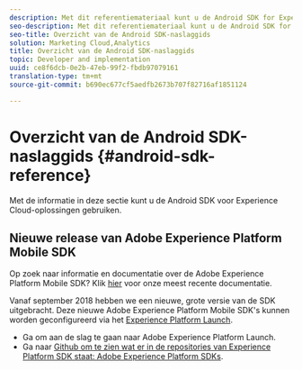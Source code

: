 ```yaml
---
description: Met dit referentiemateriaal kunt u de Android SDK for Experience Cloud Solutions gebruiken.
seo-description: Met dit referentiemateriaal kunt u de Android SDK for Experience Cloud Solutions gebruiken.
seo-title: Overzicht van de Android SDK-naslaggids
solution: Marketing Cloud,Analytics
title: Overzicht van de Android SDK-naslaggids
topic: Developer and implementation
uuid: ce8f6dcb-0e2b-47eb-99f2-fbdb97079161
translation-type: tm+mt
source-git-commit: b690ec677cf5aedfb2673b707f82716af1851124

---
```



# Overzicht van de Android SDK-naslaggids {#android-sdk-reference}

Met de informatie in deze sectie kunt u de Android SDK voor Experience Cloud-oplossingen gebruiken.

## Nieuwe release van Adobe Experience Platform Mobile SDK

Op zoek naar informatie en documentatie over de Adobe Experience Platform Mobile SDK? Klik [hier](https://aep-sdks.gitbook.io/docs/) voor onze meest recente documentatie.

Vanaf september 2018 hebben we een nieuwe, grote versie van de SDK uitgebracht. Deze nieuwe Adobe Experience Platform Mobile SDK&#39;s kunnen worden geconfigureerd via het [Experience Platform Launch](https://www.adobe.com/experience-platform/launch.html).

* Ga om aan de slag te gaan naar Adobe Experience Platform Launch.
* Ga naar [Github om te zien wat er in de repositories van Experience Platform SDK staat: Adobe Experience Platform SDKs](https://github.com/Adobe-Marketing-Cloud/acp-sdks).
